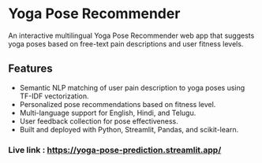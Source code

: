 # Yoga Pose Recommender

An interactive multilingual Yoga Pose Recommender web app that suggests yoga poses based on free-text pain descriptions and user fitness levels.

## Features
- Semantic NLP matching of user pain description to yoga poses using TF-IDF vectorization.
- Personalized pose recommendations based on fitness level.
- Multi-language support for English, Hindi, and Telugu.
- User feedback collection for pose effectiveness.
- Built and deployed with Python, Streamlit, Pandas, and scikit-learn.

### Live link : https://yoga-pose-prediction.streamlit.app/
